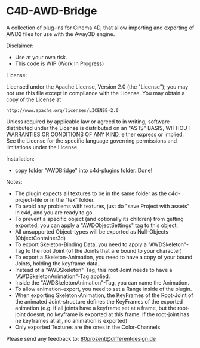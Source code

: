 C4D-AWD-Bridge
==============

A collection of plug-ins for Cinema 4D, that allow importing and exporting of AWD2 files for use with the Away3D engine.

Disclaimer: 

 - Use at your own risk.
 - This code is WIP (Work In Progress)

License:

Licensed under the Apache License, Version 2.0 (the "License");
you may not use this file except in compliance with the License.
You may obtain a copy of the License at

    http://www.apache.org/licenses/LICENSE-2.0

Unless required by applicable law or agreed to in writing, software
distributed under the License is distributed on an "AS IS" BASIS,
WITHOUT WARRANTIES OR CONDITIONS OF ANY KIND, either express or implied.
See the License for the specific language governing permissions and
limitations under the License.

Installation: 

 - copy folder "AWDBridge" into c4d-plugins folder. Done!

Notes:

 - The plugin expects all textures to be in the same folder as the c4d-project-file or in the "tex" folder.
- To avoid any problems with textures, just do "save Project with assets" in c4d, and you are ready to go.
 - To prevent a specific object (and optionally its children) from getting exported, you can apply a "AWDObjectSettings" tag to this object.
 - All unsupported Object-types will be exported as Null-Objects (ObjectContainer3d)
 - To export Skeleton-Binding Data, you need to apply a "AWDSkeleton"-Tag to the root Joint (of the Joints that are bound to your character)
 - To export a Skeleton-Animation, you need to have a copy of your bound Joints, holding the keyframe data. 
- Instead of a "AWDSkeleton"-Tag, this root Joint needs to have a "AWDSkeletonAnimation"-Tag applied.
- Inside the "AWDSkeletonAnimation"-Tag, you can name the Animation.
- To allow animation-export, you need to set a Range inside of the plugin.
- When exporting Skeleton-Animation, the KeyFrames of the Root-Joint of the animated Joint-structure defines the KeyFrames of the exported animation (e.g. if all joints have a keyframe set at a frame, but the root-joint doesnt, no keyframe is exported at this frame. If the root-joint has ne keyframes at all, no animation is exported)
- Only exported Textures are the ones in the Color-Channels


Please send any feedback to: 80prozent@differentdesign.de


